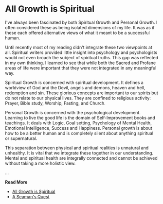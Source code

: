 # All Growth is Spiritual

I've always been fascinated by both Spiritual Growth and Personal Growth. I often considered these
as being isolated dimensions of my life. It was as if these each offered alternative views of what
it meant to be a successful human.

Until recently most of my reading didn't integrate these two viewpoints at all. Spiritual writers
provided little insight into psychology and psychologists would not even broach the subject of
spiritual truths. This gap was reflected in my own thinking. I learned to see that while both the
Sacred and Profane areas of life were important that they were not integrated in any meaningful
way.

Spiritual Growth is concerned with spiritual development. It defines a worldview of God and the
Devil, angels and demons, heaven and hell, redemption and sin. These glorious concepts are
important to our spirits but do not relate to our physical lives. They are confined to religious
activity: Prayer, Bible study, Worship, Fasting, and Church.

Personal Growth is concerned with the psychological development. Learning to live the good life is
the domain of Self-Improvement books and teachings. It deals with Logic, Goal setting, Psychology
of Mental Health, Emotional Intelligence, Success and Happiness. Personal growth is about how to be
a better human and is completely silent about anything spiritual or supernatural.

This separation between physical and spiritual realities is unnatural and unhealthy. It is vital
that we integrate these together in our understanding. Mental and spiritual health are integrally
connected and cannot be achieved without taking a more holistic view. 

...

**Read More**

* [All Growth is Spiritual](https://seamansguide.com/book/quest/SpiritualGrowth.md)
* [A Seaman's Quest](https://seamansguide.com/book/quest)

